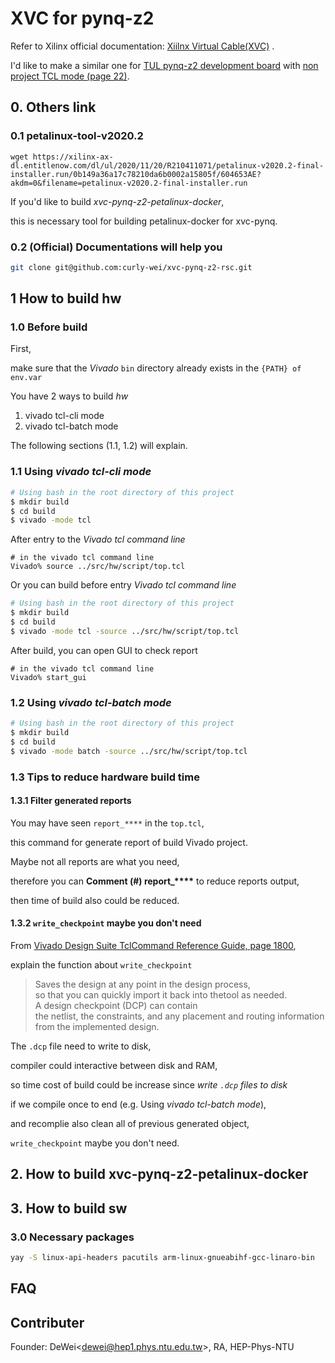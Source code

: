 # XVC for pynq-z2

Refer to Xilinx official documentation: [Xiilnx Virtual Cable(XVC)](https://www.xilinx.com/support/documentation/sw_manuals/xilinx2020_2/ug973-vivado-release-notes-install-license.pdf) .

I'd like to make a similar one for [TUL pynq-z2 development board](https://www.tul.com.tw/ProductsPYNQ-Z2.html) with [non project TCL mode (page 22)](https://www.xilinx.com/support/documentation/sw_manuals/xilinx2016_2/ug892-vivado-design-flows-overview.pdf).

## 0. Others link

### 0.1 petalinux-tool-v2020.2

``` text
wget https://xilinx-ax-dl.entitlenow.com/dl/ul/2020/11/20/R210411071/petalinux-v2020.2-final-installer.run/0b149a36a17c78210da6b0002a15805f/604653AE?akdm=0&filename=petalinux-v2020.2-final-installer.run
```

If you'd like to build *xvc-pynq-z2-petalinux-docker*,

this is necessary tool for building petalinux-docker for xvc-pynq.

### 0.2 (Official) Documentations will help you

``` bash
git clone git@github.com:curly-wei/xvc-pynq-z2-rsc.git
```

## 1 How to build hw

### 1.0 Before build

First,

make sure that the *Vivado* `bin` directory already exists in the `{PATH} of env.var`

You have 2 ways to build *hw*

1. vivado tcl-cli mode
2. vivado tcl-batch mode

The following sections (1.1, 1.2) will explain.

### 1.1 Using *vivado tcl-cli mode*

``` bash
# Using bash in the root directory of this project
$ mkdir build
$ cd build
$ vivado -mode tcl
```

After entry to the *Vivado tcl command line*

``` tclsh
# in the vivado tcl command line
Vivado% source ../src/hw/script/top.tcl
```

Or you can build before entry *Vivado tcl command line*

``` bash
# Using bash in the root directory of this project
$ mkdir build
$ cd build
$ vivado -mode tcl -source ../src/hw/script/top.tcl
```

After build, you can open GUI to check report

``` tclsh
# in the vivado tcl command line
Vivado% start_gui
```

### 1.2 Using *vivado tcl-batch mode*

``` bash
# Using bash in the root directory of this project
$ mkdir build
$ cd build
$ vivado -mode batch -source ../src/hw/script/top.tcl
```

### 1.3 Tips to reduce hardware build time

#### 1.3.1 Filter generated reports

You may have seen `report_****` in the `top.tcl`,

this command for generate report of build Vivado project.

Maybe not all reports are what you need,

therefore you can **Comment (#) report_\*\*\*\*** to reduce reports output,

then time of build also could be reduced.

#### 1.3.2 `write_checkpoint` maybe you don't need

From [Vivado Design Suite TclCommand Reference Guide, page 1800](https://www.xilinx.com/support/documentation/sw_manuals/xilinx2019_2/ug835-vivado-tcl-commands.pdf),

explain the function about `write_checkpoint`

> Saves the design at any point in the design process, \
> so that you can quickly import it back into thetool as needed. \
> A design checkpoint (DCP) can contain \
> the netlist, the constraints, and any placement and routing information \
> from the implemented design.

The `.dcp` file need to write to disk,

compiler could interactive between disk and RAM,

so time cost of build could be increase since *write `.dcp` files to disk*

if we compile once to end (e.g. Using *vivado tcl-batch mode*),

and recomplie also clean all of previous generated object,

`write_checkpoint` maybe you don't need.

## 2. How to build xvc-pynq-z2-petalinux-docker

## 3. How to build sw

### 3.0 Necessary packages

``` bash
yay -S linux-api-headers pacutils arm-linux-gnueabihf-gcc-linaro-bin
```

## FAQ

## Contributer

Founder: DeWei\<dewei@hep1.phys.ntu.edu.tw\>, RA, HEP-Phys-NTU
